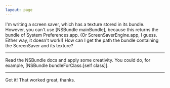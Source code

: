 ```yaml
---
layout: page
---
```



I'm writing a screen saver, which has a texture stored in its bundle. However, you can't use [NSBundle mainBundle], because this returns the bundle of System Preferences.app. (Or ScreenSaverEngine.app, I guess. Either way, it doesn't work!) How can I get the path the bundle containing the ScreenSaver and its texture?

----

Read the NSBundle docs and apply some creativity. You could do, for example,     [NSBundle bundleForClass:[self class]].

----

Got it! That worked great, thanks.
